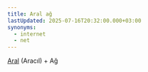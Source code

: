 ```yaml
---
title: Aral ağ
lastUpdated: 2025-07-16T20:32:00.000+03:00
synonyms:
  - internet
  - net
---
```

[Aral](/sozluk/aral) (Aracıl) + Ağ
